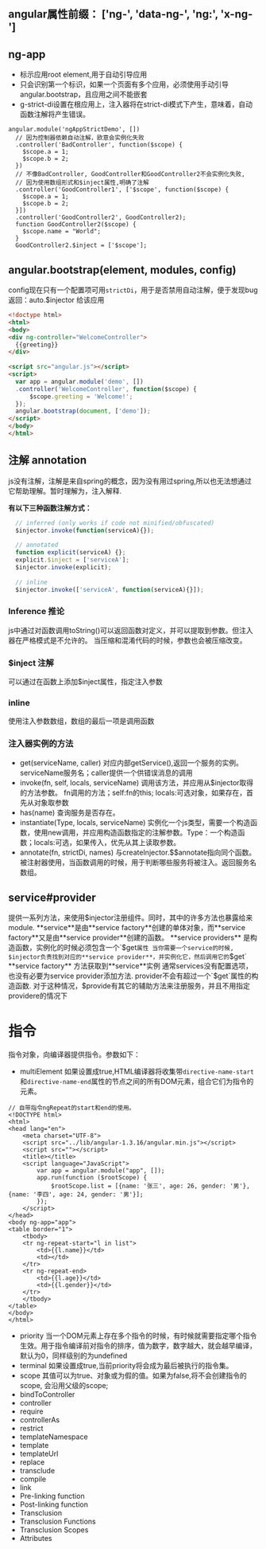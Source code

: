 
## angular属性前缀： ['ng-', 'data-ng-', 'ng:', 'x-ng-']

## ng-app
* 标示应用root element,用于自动引导应用
* 只会识别第一个标识，如果一个页面有多个应用，必须使用手动引导 angular.bootstrap，且应用之间不能嵌套
* g-strict-di设置在根应用上，注入器将在strict-di模式下产生，意味着，自动函数注解将产生错误。
```
angular.module('ngAppStrictDemo', [])                                                            
  // 因为控制器依赖自动注解，欧意会实例化失败                                                        
  .controller('BadController', function($scope) {                                                
    $scope.a = 1;                                                                                
    $scope.b = 2;                                                                                
  })                                                                                             
  // 不像BadController, GoodController和GoodController2不会实例化失败, 
  // 因为使用数组形式和$inject属性,明确了注解 
  .controller('GoodController1', ['$scope', function($scope) {                                   
    $scope.a = 1;                                                                                
    $scope.b = 2;                                                                                
  }])                                                                                            
  .controller('GoodController2', GoodController2);                                               
  function GoodController2($scope) {                                                             
    $scope.name = "World";                                                                       
  }                                                                                              
  GoodController2.$inject = ['$scope'];                                                          
```

## angular.bootstrap(element, modules, config)

config现在只有一个配置项可用`strictDi`，用于是否禁用自动注解，便于发现bug
返回：auto.$injector 给该应用

```html                                                       
<!doctype html>                                               
<html>                                                        
<body>                                                        
<div ng-controller="WelcomeController">                       
  {{greeting}}                                                
</div>                                                        
                                                              
<script src="angular.js"></script>                            
<script>                                                      
  var app = angular.module('demo', [])                        
  .controller('WelcomeController', function($scope) {         
      $scope.greeting = 'Welcome!';                           
  });                                                         
  angular.bootstrap(document, ['demo']);                      
</script>                                                     
</body>                                                       
</html>                                                       
```                   
                                        
## 注解 annotation     
js没有注解，注解是来自spring的概念，因为没有用过spring,所以也无法想通过它帮助理解。暂时理解为，注入解释.

**有以下三种函数注解方式：**

```js                                                     
  // inferred (only works if code not minified/obfuscated)
  $injector.invoke(function(serviceA){});                 
                                                          
  // annotated                                            
  function explicit(serviceA) {};                         
  explicit.$inject = ['serviceA'];                        
  $injector.invoke(explicit);                             
                                                          
  // inline                                               
  $injector.invoke(['serviceA', function(serviceA){}]);   
```                                                       

### Inference 推论
js中通过对函数调用toString()可以返回函数对定义，并可以提取到参数。但注入器在严格模式是不允许的。
  当压缩和混淆代码的时候，参数也会被压缩改变。

### $inject 注解
可以通过在函数上添加$inject属性，指定注入参数          

### inline
使用注入参数数组，数组的最后一项是调用函数 

### 注入器实例的方法
* get(serviceName, caller) 对应内部getService(),返回一个服务的实例。serviceName服务名；caller提供一个供错误消息的调用
* invoke(fn, self, locals, serviceName) 调用该方法，并应用从$injector取得的方法参数。 fn调用的方法；self:fn的this; locals:可选对象，如果存在，首先从对象取参数
* has(name) 查询服务是否存在。
* instantiate(Type, locals, serviceName) 实例化一个js类型，需要一个构造函数，使用new调用，并应用构造函数指定的注解参数。Type：一个构造函数；locals:可选，如果传入，优先从其上读取参数。
* annotate(fn, strictDi, names) 与createInjector.$$annotate指向同个函数。被注射器使用，当函数调用的时候，用于判断哪些服务将被注入。返回服务名数组。
         
## service#provider                    
提供一系列方法，来使用$injector注册组件。同时，其中的许多方法也暴露给来module.
**service**是由**service factory**创建的单体对象，而**service factory**又是由**service provider**创建的函数。
**service providers** 是构造函数，实例化的时候必须包含一个`$get`属性
当你需要一个service的时候, $injector负责找到对应的**service provider**，并实例化它，然后调用它的`$get` **service factory** 方法获取到**service**实例 
通常services没有配置选项，也没有必要为service provider添加方法.  provider不会有超过一个`$get`属性的构造函数. 对于这种情况，$provide有其它的辅助方法来注册服务，并且不用指定providere的情况下 
         
# 指令
指令对象，向编译器提供指令。参数如下：

* multiElement  如果设置成true,HTML编译器将收集带`directive-name-start` 和`directive-name-end`属性的节点之间的所有DOM元素，组合它们为指令的元素。
```
// 自带指令ngRepeat的start和end的使用。
<!DOCTYPE html>
<html>
<head lang="en">
    <meta charset="UTF-8">
    <script src="../lib/angular-1.3.16/angular.min.js"></script>
    <script src=""></script>
    <title></title>
    <script language="JavaScript">
        var app = angular.module("app", []);
        app.run(function ($rootScope) {
            $rootScope.list = [{name: '张三', age: 26, gender: '男'}, {name: '李四', age: 24, gender: '男'}];
        });
    </script>
</head>
<body ng-app="app">
<table border="1">
    <tbody>
    <tr ng-repeat-start="l in list">
        <td>{{l.name}}</td>
        <td></td>
    </tr>
    <tr ng-repeat-end>
        <td>{{l.age}}</td>
        <td>{{l.gender}}</td>
    </tr>
    </tbody>
</table>
</body>
</html>
```

* priority  当一个DOM元素上存在多个指令的时候，有时候就需要指定哪个指令生效。用于指令编译前对指令的排序，值为数字，数字越大，就会越早编译，默认为0，同样级别的为undefined
* terminal  如果设置成true,当前priority将会成为最后被执行的指令集。
* scope 其值可以为true、对象或为假的值。如果为false,将不会创建指令的scope, 会沿用父级的scope; 
* bindToController  
* controller
* require
* controllerAs
* restrict
* templateNamespace
* template
* templateUrl
* replace
* transclude
* compile
* link
* Pre-linking function
* Post-linking function
* Transclusion
* Transclusion Functions
* Transclusion Scopes
* Attributes
         
         
